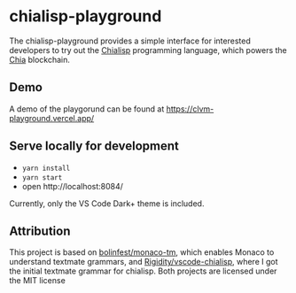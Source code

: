 # chialisp-playground

The chialisp-playground provides a simple interface for interested developers to try out the [Chialisp](https://chialisp.com/) programming language, which powers the [Chia](https://www.chia.net/) blockchain.

## Demo

A demo of the playgorund can be found at https://clvm-playground.vercel.app/

## Serve locally for development

- `yarn install`
- `yarn start`
- open http://localhost:8084/

Currently, only the VS Code Dark+ theme is included.

## Attribution

This project is based on [bolinfest/monaco-tm](https://github.com/bolinfest/monaco-tm), which enables Monaco to understand textmate grammars, and [Rigidity/vscode-chialisp](https://github.com/Rigidity/vscode-chialisp), where I got the initial textmate grammar for chialisp. Both projects are licensed under the MIT license
